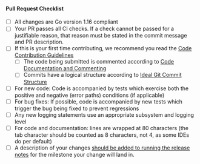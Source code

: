 #### Pull Request Checklist

- [ ] All changes are Go version 1.16 compliant
- [ ] Your PR passes all CI checks. If a check cannot be passed for a justifiable reason, that reason must be stated in the commit message and PR description.
- [ ] If this is your first time contributing, we recommend you read the [Code Contribution Guidelines](https://github.com/brsuite/lnd/blob/master/docs/code_contribution_guidelines.md)
   - [ ] The code being submitted is commented according to [Code Documentation and Commenting](https://github.com/brsuite/lnd/blob/master/docs/code_contribution_guidelines.md#CodeDocumentation)
   - [ ] Commits have a logical structure according to [Ideal Git Commit Structure](https://github.com/brsuite/lnd/blob/master/docs/code_contribution_guidelines.md#IdealGitCommitStructure)
- [ ] For new code: Code is accompanied by tests which exercise both the positive and negative (error paths) conditions (if applicable)
- [ ] For bug fixes: If possible, code is accompanied by new tests which trigger the bug being fixed to prevent regressions
- [ ] Any new logging statements use an appropriate subsystem and logging level
- [ ] For code and documentation: lines are wrapped at 80 characters (the tab character should be counted as 8 characters, not 4, as some IDEs do per default)
- [ ] A description of your changes [should be added to running the release notes](https://github.com/brsuite/lnd/tree/master/docs/release-notes) for the milestone your change will land in.

